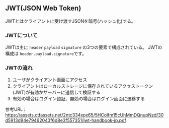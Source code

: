 ## JWT(JSON Web Token)

JWTとはクライアントに受け渡すJSONを暗号(ハッシュ化)する。

### JWTについて
JWTは主に `header` `payload` `signature` の3つの要素で構成されている。
JWTの構成は `header.payload.signature`です。

### JWTの流れ
1. ユーザがクライアント画面にアクセス
2. クライアントはローカルストレージに保存されているアクセストークン(JWT)が有効かサーバーに送信して検証する
3. 有効の場合はログイン認証、無効の場合はログイン画面に遷移する

参考URL : https://assets.ctfassets.net/2ntc334xpx65/5HColfm15cUhMmDQnupNzd/30d5913d94e79462043f6d8e3f557351/jwt-handbook-jp.pdf
